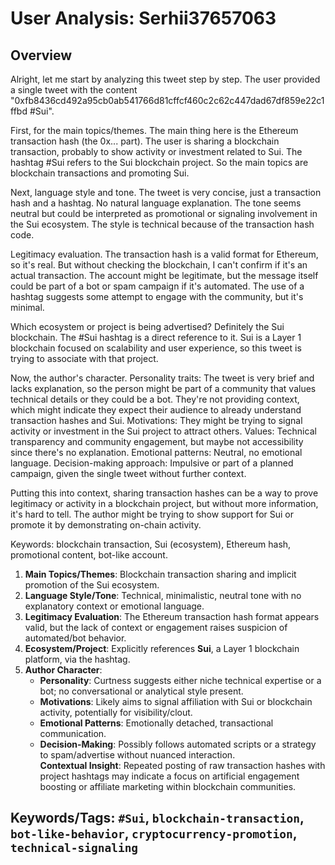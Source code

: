 # User Analysis: Serhii37657063

## Overview

<think>
Alright, let me start by analyzing this tweet step by step. The user provided a single tweet with the content "0xfb8436cd492a95cb0ab541766d81cffcf460c2c62c447dad67df859e22c1ffbd #Sui". 

First, for the main topics/themes. The main thing here is the Ethereum transaction hash (the 0x... part). The user is sharing a blockchain transaction, probably to show activity or investment related to Sui. The hashtag #Sui refers to the Sui blockchain project. So the main topics are blockchain transactions and promoting Sui.

Next, language style and tone. The tweet is very concise, just a transaction hash and a hashtag. No natural language explanation. The tone seems neutral but could be interpreted as promotional or signaling involvement in the Sui ecosystem. The style is technical because of the transaction hash code.

Legitimacy evaluation. The transaction hash is a valid format for Ethereum, so it's real. But without checking the blockchain, I can't confirm if it's an actual transaction. The account might be legitimate, but the message itself could be part of a bot or spam campaign if it's automated. The use of a hashtag suggests some attempt to engage with the community, but it's minimal.

Which ecosystem or project is being advertised? Definitely the Sui blockchain. The #Sui hashtag is a direct reference to it. Sui is a Layer 1 blockchain focused on scalability and user experience, so this tweet is trying to associate with that project.

Now, the author's character. Personality traits: The tweet is very brief and lacks explanation, so the person might be part of a community that values technical details or they could be a bot. They're not providing context, which might indicate they expect their audience to already understand transaction hashes and Sui. Motivations: They might be trying to signal activity or investment in the Sui project to attract others. Values: Technical transparency and community engagement, but maybe not accessibility since there's no explanation. Emotional patterns: Neutral, no emotional language. Decision-making approach: Impulsive or part of a planned campaign, given the single tweet without further context.

Putting this into context, sharing transaction hashes can be a way to prove legitimacy or activity in a blockchain project, but without more information, it's hard to tell. The author might be trying to show support for Sui or promote it by demonstrating on-chain activity.

Keywords: blockchain transaction, Sui (ecosystem), Ethereum hash, promotional content, bot-like account.
</think>

1. **Main Topics/Themes**: Blockchain transaction sharing and implicit promotion of the Sui ecosystem.  
2. **Language Style/Tone**: Technical, minimalistic, neutral tone with no explanatory context or emotional language.  
3. **Legitimacy Evaluation**: The Ethereum transaction hash format appears valid, but the lack of context or engagement raises suspicion of automated/bot behavior.  
4. **Ecosystem/Project**: Explicitly references **Sui**, a Layer 1 blockchain platform, via the hashtag.  
5. **Author Character**:  
   - **Personality**: Curtness suggests either niche technical expertise or a bot; no conversational or analytical style present.  
   - **Motivations**: Likely aims to signal affiliation with Sui or blockchain activity, potentially for visibility/clout.  
   - **Emotional Patterns**: Emotionally detached, transactional communication.  
   - **Decision-Making**: Possibly follows automated scripts or a strategy to spam/advertise without nuanced interaction.  
   **Contextual Insight**: Repeated posting of raw transaction hashes with project hashtags may indicate a focus on artificial engagement boosting or affiliate marketing within blockchain communities.  

**Keywords/Tags**: `#Sui`, `blockchain-transaction`, `bot-like-behavior`, `cryptocurrency-promotion`, `technical-signaling`
---
